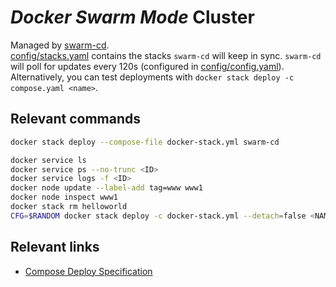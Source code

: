 # *Docker Swarm Mode* Cluster

Managed by [swarm-cd](https://github.com/m-adawi/swarm-cd).\
[config/stacks.yaml](./config/stacks.yaml) contains the stacks `swarm-cd` will keep in sync.
`swarm-cd` will poll for updates every 120s (configured in [config/config.yaml](./config/config.yaml)).
Alternatively, you can test deployments with `docker stack deploy -c compose.yaml <name>`.


## Relevant commands

```bash
docker stack deploy --compose-file docker-stack.yml swarm-cd

docker service ls
docker service ps --no-trunc <ID>
docker service logs -f <ID>
docker node update --label-add tag=www www1
docker node inspect www1
docker stack rm helloworld
CFG=$RANDOM docker stack deploy -c docker-stack.yml --detach=false <NAME>
```


## Relevant links

- [Compose Deploy Specification](https://docs.docker.com/reference/compose-file/deploy/)
